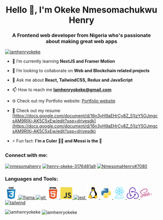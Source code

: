 <h1 align="center">Hello 👋, I'm Okeke Nmesomachukwu Henry</h1>
<h3 align="center">A Frontend web developer from Nigeria who's passionate about making great web apps</h3>

<p align="left"> <a href="https://github.com/ryo-ma/github-profile-trophy"><img src="https://github-profile-trophy.vercel.app/?username=iamhenryokeke" alt="iamhenryokeke" /></a> </p>

- 🌱 I’m currently learning **NextJS and Framer Motion**

- 👯 I’m looking to collaborate on **Web and Blockchain related projects**

- 💬 Ask me about **React, TailwindCSS, Redux and JavaScript**

- 📫 How to reach me **Iamhenryokeke@gmail.com**

- 🌐 Check out my Portfolio website:
[Portfolio website](https://nmesomahenry.vercel.app)

- 📃 Check out my resume [https://docs.google.com/document/d/16n3yH9aEHrCy8Z_51izY5OJmgcsAM9RlXj-AK5C5xEw/edit?usp=drivesdk](https://docs.google.com/document/d/16n3yH9aEHrCy8Z_51izY5OJmgcsAM9RlXj-AK5C5xEw/edit?usp=drivesdk)

- ⚡ Fun fact: **I'm a Culer 🔵🔴 and Messi is the 🐐**

<h3 align="left">Connect with me:</h3>
<p align="left">
<a href="https://twitter.com/nmesomahenry" target="blank"><img align="center" src="https://raw.githubusercontent.com/rahuldkjain/github-profile-readme-generator/master/src/images/icons/Social/twitter.svg" alt="nmesomahenry" height="30" width="40" /></a>
<a href="https://linkedin.com/in/henry-okeke-3176481a9" target="blank"><img align="center" src="https://raw.githubusercontent.com/rahuldkjain/github-profile-readme-generator/master/src/images/icons/Social/linked-in-alt.svg" alt="henry-okeke-3176481a9" height="30" width="40" /></a>
<a href="https://discord.gg/NmesomaHenry#7080" target="blank"><img align="center" src="https://raw.githubusercontent.com/rahuldkjain/github-profile-readme-generator/master/src/images/icons/Social/discord.svg" alt="NmesomaHenry#7080" height="30" width="40" /></a>
</p>

<h3 align="left">Languages and Tools:</h3>
<p align="left"> <a href="https://www.w3schools.com/css/" target="_blank" rel="noreferrer"> <img src="https://raw.githubusercontent.com/devicons/devicon/master/icons/css3/css3-original-wordmark.svg" alt="css3" width="40" height="40"/> </a> <a href="https://www.figma.com/" target="_blank" rel="noreferrer"> <img src="https://www.vectorlogo.zone/logos/figma/figma-icon.svg" alt="figma" width="40" height="40"/> </a> <a href="https://git-scm.com/" target="_blank" rel="noreferrer"> <img src="https://www.vectorlogo.zone/logos/git-scm/git-scm-icon.svg" alt="git" width="40" height="40"/> </a> <a href="https://www.w3.org/html/" target="_blank" rel="noreferrer"> <img src="https://raw.githubusercontent.com/devicons/devicon/master/icons/html5/html5-original-wordmark.svg" alt="html5" width="40" height="40"/> </a> <a href="https://developer.mozilla.org/en-US/docs/Web/JavaScript" target="_blank" rel="noreferrer"> <img src="https://raw.githubusercontent.com/devicons/devicon/master/icons/javascript/javascript-original.svg" alt="javascript" width="40" height="40"/> </a> <a href="https://jestjs.io" target="_blank" rel="noreferrer"> <img src="https://www.vectorlogo.zone/logos/jestjsio/jestjsio-icon.svg" alt="jest" width="40" height="40"/> </a> <a href="https://www.linux.org/" target="_blank" rel="noreferrer"> <img src="https://raw.githubusercontent.com/devicons/devicon/master/icons/linux/linux-original.svg" alt="linux" width="40" height="40"/> </a> <a href="https://www.python.org" target="_blank" rel="noreferrer"> <img src="https://raw.githubusercontent.com/devicons/devicon/master/icons/python/python-original.svg" alt="python" width="40" height="40"/> </a> <a href="https://reactjs.org/" target="_blank" rel="noreferrer"> <img src="https://raw.githubusercontent.com/devicons/devicon/master/icons/react/react-original-wordmark.svg" alt="react" width="40" height="40"/> </a> <a href="https://redux.js.org" target="_blank" rel="noreferrer"> <img src="https://raw.githubusercontent.com/devicons/devicon/master/icons/redux/redux-original.svg" alt="redux" width="40" height="40"/> </a> <a href="https://sass-lang.com" target="_blank" rel="noreferrer"> <img src="https://raw.githubusercontent.com/devicons/devicon/master/icons/sass/sass-original.svg" alt="sass" width="40" height="40"/> </a> <a href="https://tailwindcss.com/" target="_blank" rel="noreferrer"> <img src="https://www.vectorlogo.zone/logos/tailwindcss/tailwindcss-icon.svg" alt="tailwind" width="40" height="40"/> </a> </p>

<p><img align="left" src="https://github-readme-stats.vercel.app/api/top-langs?username=iamhenryokeke&show_icons=true&locale=en&layout=compact" alt="iamhenryokeke" /></p>

<p>&nbsp;<img align="center" src="https://github-readme-stats.vercel.app/api?username=iamhenryokeke&show_icons=true&locale=en" alt="iamhenryokeke" /></p>
